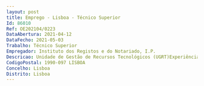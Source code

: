 ```yaml
--- 
layout: post
title: Emprego - Lisboa - Técnico Superior
Id: 86010
Ref: OE202104/0223
DataAbertura: 2021-04-12
DataFecho: 2021-05-03
Trabalho: Técnico Superior
Empregador: Instituto dos Registos e do Notariado, I.P.
Descricao: Unidade de Gestão de Recursos Tecnológicos (UGRT)Experiência Profissional preferencial • Experiência em gestão de incidentes tecnológicos• Experiência em instalação, configuração e manutenção de sistemas operativos, software de escritório esoftware aplicacional• Conhecimentos em administração de sistemas e active directory• Experiência em gestão de projetos.Conteúdo funcional • Gerir a equipa da UGRT• Planear a manutenção e evolução do parque de equipamentos tecnológicos do IRN, IP• Assegurar a configuração, manutenção e evolução das componentes tecnológicas dos postos de trabalho• Assegurar o apoio aos utilizadores nas ferramentas e software disponíveis nos postos de trabalho• Contribuir para a especificação técnicas da tecnologia de suporte às áreas de negócio (hardware ebiometria)• Manter atualizada a matriz de software por área de negócio• Manter atualizadas as configurações de rede das conservatórias e balcões do IRN, I.P• Monitorizar performances e manter níveis de serviço.
CodigoPostal: 1990-097 LISBOA
Concelho: Lisboa
Distrito: Lisboa
--- 
```

